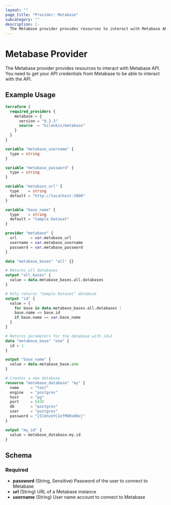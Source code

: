 ```yaml
---
layout: ""
page_title: "Provider: Metabase"
subcategory: ""
description: |-
  The Metabase provider provides resources to interact with Metabase API.
---
```


# Metabase Provider

The Metabase provider provides resources to interact with Metabase API.
You need to get your API credentials from Metabase to be able to interact with the API.

## Example Usage

```terraform
terraform {
  required_providers {
    metabase = {
      version = "0.2.3"
      source  = "bilenkis/metabase"
    }
  }
}

variable "metabase_username" {
  type = string
}

variable "metabase_password" {
  type = string
}

variable "metabase_url" {
  type    = string
  default = "http://localhost:3000"
}

variable "base_name" {
  type    = string
  default = "Sample Dataset"
}

provider "metabase" {
  url      = var.metabase_url
  username = var.metabase_username
  password = var.metabase_password
}

data "metabase_bases" "all" {}

# Returns all databases
output "all_bases" {
  value = data.metabase_bases.all.databases
}

# Only returns "Sample Dataset" database
output "id" {
  value = {
    for base in data.metabase_bases.all.databases :
    base.name => base.id
    if base.name == var.base_name
  }
}

# Returns parameters for the database with id=1
data "metabase_base" "one" {
  id = 1
}

output "base_name" {
  value = data.metabase_base.one
}

# Creates a new database
resource "metabase_database" "my" {
  name     = "test"
  engine   = "postgres"
  host     = "pg"
  port     = 5432
  db       = "postgres"
  user     = "postgres"
  password = "2I1dnzeYCIefM8Ru6Rxj"
}

output "my_id" {
  value = metabase_database.my.id
}
```

<!-- schema generated by tfplugindocs -->
## Schema

### Required

- **password** (String, Sensitive) Password of the user to connect to Metabase
- **url** (String) URL of a Metabase instance
- **username** (String) User name account to connect to Metabase
